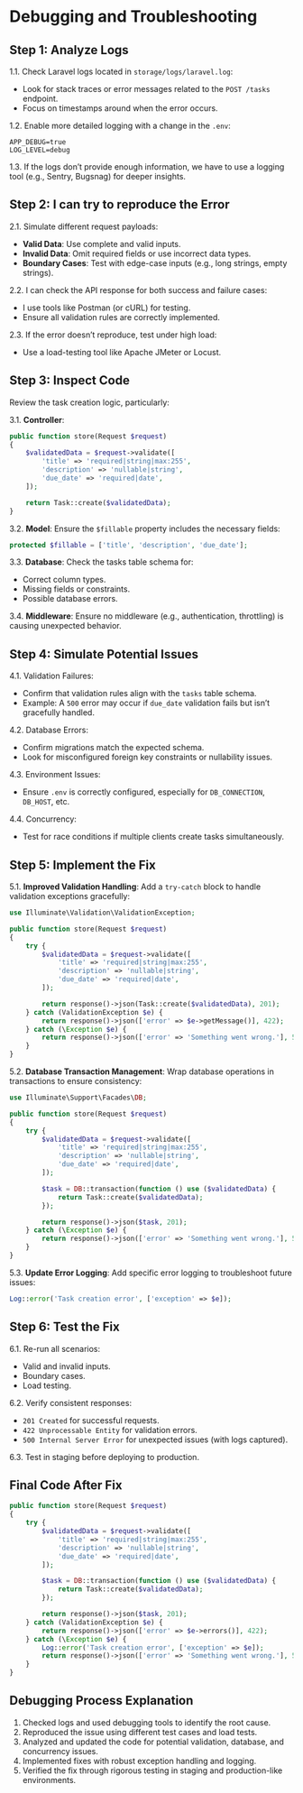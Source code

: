 # Debugging and Troubleshooting

## Step 1: Analyze Logs

1.1. Check Laravel logs located in `storage/logs/laravel.log`:
- Look for stack traces or error messages related to the `POST /tasks` endpoint.
- Focus on timestamps around when the error occurs.

1.2. Enable more detailed logging with a change in the `.env`:
```
APP_DEBUG=true
LOG_LEVEL=debug
```

1.3. If the logs don’t provide enough information, we have to use a logging tool 
(e.g., Sentry, Bugsnag) for deeper insights.

## Step 2: I can try to reproduce the Error

2.1. Simulate different request payloads:
- **Valid Data**: Use complete and valid inputs.
- **Invalid Data**: Omit required fields or use incorrect data types.
- **Boundary Cases**: Test with edge-case inputs (e.g., long strings, empty strings).

2.2. I can check the API response for both success and failure cases:
- I use tools like Postman (or cURL) for testing.
- Ensure all validation rules are correctly implemented.

2.3. If the error doesn’t reproduce, test under high load:
- Use a load-testing tool like Apache JMeter or Locust.

## Step 3: Inspect Code
Review the task creation logic, particularly:

3.1. **Controller**:
```php
public function store(Request $request)
{
    $validatedData = $request->validate([
        'title' => 'required|string|max:255',
        'description' => 'nullable|string',
        'due_date' => 'required|date',
    ]);

    return Task::create($validatedData);
}
```

3.2. **Model**: Ensure the `$fillable` property includes the necessary fields:
```php
protected $fillable = ['title', 'description', 'due_date'];
```

3.3. **Database**: Check the tasks table schema for:
- Correct column types.
- Missing fields or constraints.
- Possible database errors.

3.4. **Middleware**: Ensure no middleware (e.g., authentication, throttling) 
is causing unexpected behavior.

## Step 4: Simulate Potential Issues

4.1. Validation Failures:
- Confirm that validation rules align with the `tasks` table schema.
- Example: A `500` error may occur if `due_date` validation fails but isn’t gracefully handled.

4.2. Database Errors:
- Confirm migrations match the expected schema.
- Look for misconfigured foreign key constraints or nullability issues.

4.3. Environment Issues:
- Ensure `.env` is correctly configured, especially for `DB_CONNECTION`, `DB_HOST`, etc.

4.4. Concurrency:
- Test for race conditions if multiple clients create tasks simultaneously.

## Step 5: Implement the Fix

5.1. **Improved Validation Handling**: Add a `try-catch` block to handle validation exceptions gracefully:

```php
use Illuminate\Validation\ValidationException;

public function store(Request $request)
{
    try {
        $validatedData = $request->validate([
            'title' => 'required|string|max:255',
            'description' => 'nullable|string',
            'due_date' => 'required|date',
        ]);

        return response()->json(Task::create($validatedData), 201);
    } catch (ValidationException $e) {
        return response()->json(['error' => $e->getMessage()], 422);
    } catch (\Exception $e) {
        return response()->json(['error' => 'Something went wrong.'], 500);
    }
}
```

5.2. **Database Transaction Management**: Wrap database operations in transactions to ensure consistency:

```php
use Illuminate\Support\Facades\DB;

public function store(Request $request)
{
    try {
        $validatedData = $request->validate([
            'title' => 'required|string|max:255',
            'description' => 'nullable|string',
            'due_date' => 'required|date',
        ]);

        $task = DB::transaction(function () use ($validatedData) {
            return Task::create($validatedData);
        });

        return response()->json($task, 201);
    } catch (\Exception $e) {
        return response()->json(['error' => 'Something went wrong.'], 500);
    }
}
```

5.3. **Update Error Logging**: Add specific error logging to troubleshoot future issues:
```php
Log::error('Task creation error', ['exception' => $e]);
```

## Step 6: Test the Fix

6.1. Re-run all scenarios:
- Valid and invalid inputs.
- Boundary cases.
- Load testing.

6.2. Verify consistent responses:
- `201 Created` for successful requests.
- `422 Unprocessable Entity` for validation errors.
- `500 Internal Server Error` for unexpected issues (with logs captured).

6.3. Test in staging before deploying to production.

## Final Code After Fix

```php
public function store(Request $request)
{
    try {
        $validatedData = $request->validate([
            'title' => 'required|string|max:255',
            'description' => 'nullable|string',
            'due_date' => 'required|date',
        ]);

        $task = DB::transaction(function () use ($validatedData) {
            return Task::create($validatedData);
        });

        return response()->json($task, 201);
    } catch (ValidationException $e) {
        return response()->json(['error' => $e->errors()], 422);
    } catch (\Exception $e) {
        Log::error('Task creation error', ['exception' => $e]);
        return response()->json(['error' => 'Something went wrong.'], 500);
    }
}
```

## Debugging Process Explanation

1. Checked logs and used debugging tools to identify the root cause.
2. Reproduced the issue using different test cases and load tests.
3. Analyzed and updated the code for potential validation, database, and concurrency issues.
4. Implemented fixes with robust exception handling and logging.
5. Verified the fix through rigorous testing in staging and production-like environments.
